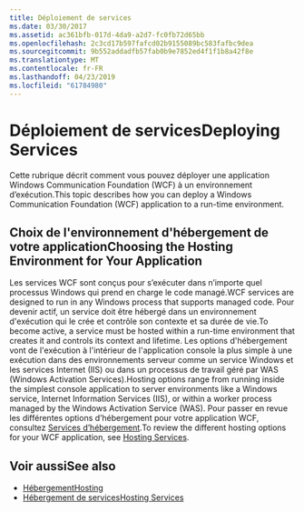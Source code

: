 ```yaml
---
title: Déploiement de services
ms.date: 03/30/2017
ms.assetid: ac361bfb-017d-4da9-a2d7-fc0fb72d65bb
ms.openlocfilehash: 2c3cd17b597fafcd02b9155089bc583fafbc9dea
ms.sourcegitcommit: 9b552addadfb57fab0b9e7852ed4f1f1b8a42f8e
ms.translationtype: MT
ms.contentlocale: fr-FR
ms.lasthandoff: 04/23/2019
ms.locfileid: "61784980"
---
```

# <a name="deploying-services"></a><span data-ttu-id="7de7d-102">Déploiement de services</span><span class="sxs-lookup"><span data-stu-id="7de7d-102">Deploying Services</span></span>
<span data-ttu-id="7de7d-103">Cette rubrique décrit comment vous pouvez déployer une application Windows Communication Foundation (WCF) à un environnement d’exécution.</span><span class="sxs-lookup"><span data-stu-id="7de7d-103">This topic describes how you can deploy a Windows Communication Foundation (WCF) application to a run-time environment.</span></span>  
  
## <a name="choosing-the-hosting-environment-for-your-application"></a><span data-ttu-id="7de7d-104">Choix de l'environnement d'hébergement de votre application</span><span class="sxs-lookup"><span data-stu-id="7de7d-104">Choosing the Hosting Environment for Your Application</span></span>  
 <span data-ttu-id="7de7d-105">Les services WCF sont conçus pour s’exécuter dans n’importe quel processus Windows qui prend en charge le code managé.</span><span class="sxs-lookup"><span data-stu-id="7de7d-105">WCF services are designed to run in any Windows process that supports managed code.</span></span> <span data-ttu-id="7de7d-106">Pour devenir actif, un service doit être hébergé dans un environnement d'exécution qui le crée et contrôle son contexte et sa durée de vie.</span><span class="sxs-lookup"><span data-stu-id="7de7d-106">To become active, a service must be hosted within a run-time environment that creates it and controls its context and lifetime.</span></span> <span data-ttu-id="7de7d-107">Les options d'hébergement vont de l'exécution à l'intérieur de l'application console la plus simple à une exécution dans des environnements serveur comme un service Windows et les services Internet (IIS) ou dans un processus de travail géré par WAS (Windows Activation Services).</span><span class="sxs-lookup"><span data-stu-id="7de7d-107">Hosting options range from running inside the simplest console application to server environments like a Windows service, Internet Information Services (IIS), or within a worker process managed by the Windows Activation Service (WAS).</span></span> <span data-ttu-id="7de7d-108">Pour passer en revue les différentes options d’hébergement pour votre application WCF, consultez [Services d’hébergement](../../../../docs/framework/wcf/hosting-services.md).</span><span class="sxs-lookup"><span data-stu-id="7de7d-108">To review the different hosting options for your WCF application, see [Hosting Services](../../../../docs/framework/wcf/hosting-services.md).</span></span>  
  
## <a name="see-also"></a><span data-ttu-id="7de7d-109">Voir aussi</span><span class="sxs-lookup"><span data-stu-id="7de7d-109">See also</span></span>

- [<span data-ttu-id="7de7d-110">Hébergement</span><span class="sxs-lookup"><span data-stu-id="7de7d-110">Hosting</span></span>](../../../../docs/framework/wcf/feature-details/hosting.md)
- [<span data-ttu-id="7de7d-111">Hébergement de services</span><span class="sxs-lookup"><span data-stu-id="7de7d-111">Hosting Services</span></span>](../../../../docs/framework/wcf/hosting-services.md)
